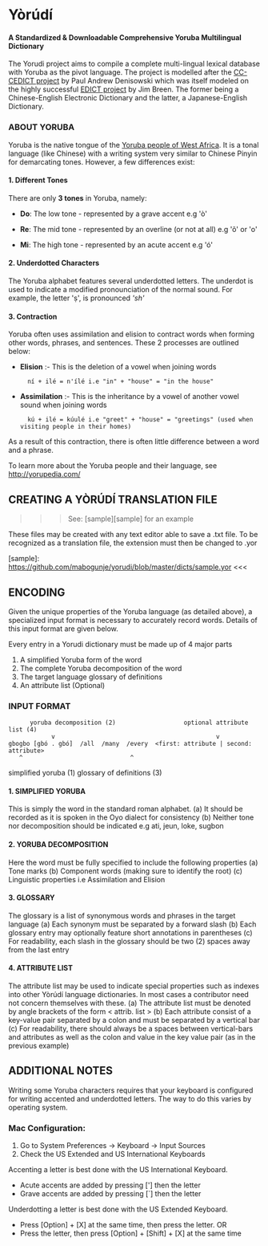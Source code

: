 # Yòrúdí 
#### A Standardized & Downloadable Comprehensive Yoruba Multilingual Dictionary

The Yorudi project aims to compile a complete multi-lingual lexical database with Yoruba as the pivot language. 
The project is modelled after the [CC-CEDICT project](http://cc-cedict.org/wiki/) by Paul Andrew Denisowski 
which was itself modeled on the highly successful [EDICT project](http://www.csse.monash.edu.au/~jwb/edict.html) 
by Jim Breen. The former being a Chinese-English Electronic Dictionary and the latter, a Japanese-English Dictionary.


### ABOUT YORUBA
Yoruba is the native tongue of the [Yoruba people of West Africa](http://en.wikipedia.org/wiki/Yoruba_people). 
It is a tonal language (like Chinese) with a writing system very similar to Chinese Pinyin for demarcating tones. 
However, a few differences exist:

#### 1. Different Tones
There are only **3 tones** in Yoruba, namely:
    
   * **Do**: The low tone - represented by a grave accent e.g 'ò'

   * **Re**: The mid tone - represented by an overline (or not at all) e.g 'õ' or 'o' 

   * **Mi**: The high tone - represented by an acute accent e.g 'ó'

#### 2. Underdotted Characters 
The Yoruba alphabet features several underdotted letters. The underdot is used to indicate a modified pronounciation of the normal sound. 
For example, the letter 'ṣ', is pronounced _'sh'_

#### 3. Contraction
Yoruba often uses assimilation and elision to contract words when forming other words, phrases, and sentences. 
These 2 processes are outlined below:

* **Elision** :- This is the deletion of a vowel when joining words

        ní + ilé = n'ílé i.e "in" + "house" = "in the house"

* **Assimilation** :- This is the inheritance by a vowel of another vowel sound when joining words 

        kú + ilé = kúulé i.e "greet" + "house" = "greetings" (used when visiting people in their homes)

As a result of this contraction, there is often little difference between a word and a phrase.

To learn more about the Yoruba people and their language, see http://yorupedia.com/


## CREATING A YÒRÚDÍ TRANSLATION FILE
>>> See: [sample][sample] for an example 

These files may be created with any text editor able to save a .txt file. To be recognized as a translation file, the extension must then be changed to .yor

[sample]: https://github.com/mabogunje/yorudi/blob/master/dicts/sample.yor <<<

## ENCODING
Given the unique properties of the Yoruba language (as detailed above), a specialized input format is necessary to accurately record words. Details of this input format are given below.

Every entry in a Yorudi dictionary must be made up of 4 major parts
1. A simplified Yoruba form of the word
2. The complete Yoruba decomposition of the word
3. The target language glossary of definitions
4. An attribute list (Optional)


### INPUT FORMAT

          yoruba decomposition (2)                   optional attribute list (4)
                v                                             v
    gbogbo [gbó . gbó]  /all  /many  /every  <first: attribute | second: attribute>
       ^                              ^                       
simplified yoruba (1)       glossary of definitions (3)


#### 1. SIMPLIFIED YORUBA
This is simply the word in the standard roman alphabet.
(a) It should be recorded as it is spoken in the Oyo dialect for consistency
(b) Neither tone nor decomposition should be indicated e.g ati, jeun, loke, sugbon

#### 2. YORUBA DECOMPOSITION
Here the word must be fully specified to include the following properties
(a) Tone marks
(b) Component words (making sure to identify the root)
(c) Linguistic properties i.e  Assimilation and Elision

#### 3. GLOSSARY
The glossary is a list of synonymous words and phrases in the target language
(a) Each synonym must be separated by a forward slash 
(b) Each glossary entry may optionally feature short annotations in parentheses
(c) For readability, each slash in the glossary should be two (2) spaces away from the last entry

#### 4. ATTRIBUTE LIST
The attribute list may be used to indicate special properties such as indexes into other Yòrúdí language dictionaries. In most cases a contributor need not concern themselves with these.
(a) The attribute list must be denoted by angle brackets of the form < attrib. list >
(b) Each attribute consist of a key-value pair separated by a colon and must be separated by a vertical bar 
(c) For readability, there should always be a spaces between vertical-bars and attributes as well as the colon and value in the key value pair (as in the previous example)


## ADDITIONAL NOTES
Writing some Yoruba characters requires that your keyboard is configured for writing accented and underdotted letters. The way to do this varies by operating system.

### Mac Configuration:
1. Go to System Preferences -> Keyboard -> Input Sources
2. Check the US Extended and US International Keyboards

Accenting a letter is best done with the US International Keyboard. 
* Acute accents are added by pressing ['] then the letter
* Grave accents are added by pressing [`] then the letter

Underdotting a letter is best done with the US Extended Keyboard.
* Press [Option] + [X] at the same time, then press the letter. 
                      OR
* Press the letter, then press [Option] + [Shift] + [X] at the same time

